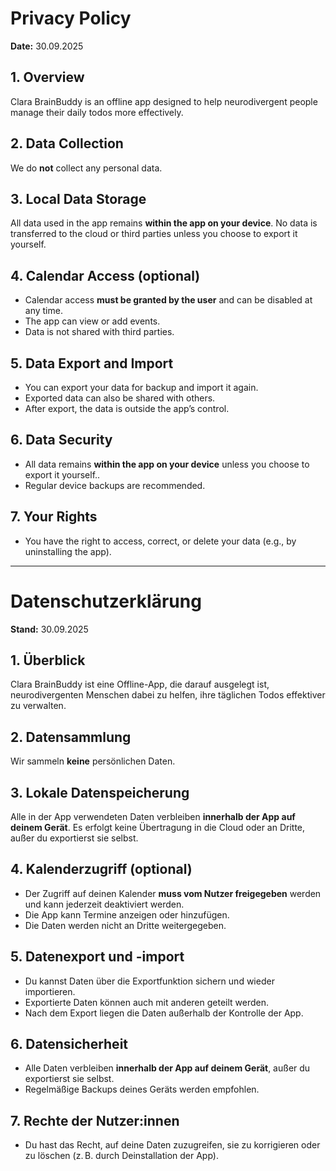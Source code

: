 # Privacy Policy

**Date:** 30.09.2025

## 1. Overview
Clara BrainBuddy is an offline app designed to help neurodivergent people manage their daily todos more effectively.

## 2. Data Collection
We do **not** collect any personal data.

## 3. Local Data Storage
All data used in the app remains **within the app on your device**. No data is transferred to the cloud or third parties unless you choose to export it yourself.

## 4. Calendar Access (optional)
- Calendar access **must be granted by the user** and can be disabled at any time.  
- The app can view or add events.  
- Data is not shared with third parties.

## 5. Data Export and Import
- You can export your data for backup and import it again.  
- Exported data can also be shared with others.  
- After export, the data is outside the app’s control.

## 6. Data Security
- All data remains **within the app on your device** unless you choose to export it yourself..  
- Regular device backups are recommended.

## 7. Your Rights
- You have the right to access, correct, or delete your data (e.g., by uninstalling the app).

----

# Datenschutzerklärung

**Stand:** 30.09.2025

## 1. Überblick
Clara BrainBuddy ist eine Offline-App, die darauf ausgelegt ist, neurodivergenten Menschen dabei zu helfen, ihre täglichen Todos effektiver zu verwalten.

## 2. Datensammlung
Wir sammeln **keine** persönlichen Daten.

## 3. Lokale Datenspeicherung
Alle in der App verwendeten Daten verbleiben **innerhalb der App auf deinem Gerät**. Es erfolgt keine Übertragung in die Cloud oder an Dritte, außer du exportierst sie selbst.

## 4. Kalenderzugriff (optional)
- Der Zugriff auf deinen Kalender **muss vom Nutzer freigegeben** werden und kann jederzeit deaktiviert werden.  
- Die App kann Termine anzeigen oder hinzufügen.  
- Die Daten werden nicht an Dritte weitergegeben.

## 5. Datenexport und -import
- Du kannst Daten über die Exportfunktion sichern und wieder importieren.  
- Exportierte Daten können auch mit anderen geteilt werden.  
- Nach dem Export liegen die Daten außerhalb der Kontrolle der App.

## 6. Datensicherheit
- Alle Daten verbleiben **innerhalb der App auf deinem Gerät**, außer du exportierst sie selbst.  
- Regelmäßige Backups deines Geräts werden empfohlen.

## 7. Rechte der Nutzer:innen
- Du hast das Recht, auf deine Daten zuzugreifen, sie zu korrigieren oder zu löschen (z. B. durch Deinstallation der App).
